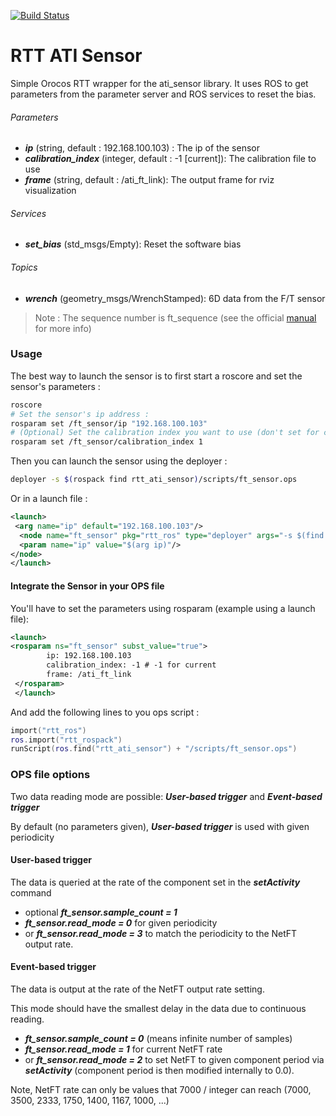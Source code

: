 [![Build Status](https://travis-ci.org/kuka-isir/rtt_ati_sensor.svg?branch=master)](https://travis-ci.org/kuka-isir/rtt_ati_sensor)
# RTT ATI Sensor

Simple Orocos RTT wrapper for the ati_sensor library. It uses ROS to get parameters from the parameter server and ROS services to reset the bias.

###### Parameters
* ***ip*** (string, default : 192.168.100.103) : The ip of the sensor 
* ***calibration_index*** (integer, default : -1 [current]): The calibration file to use 
* ***frame*** (string, default : /ati_ft_link): The output frame for rviz visualization 

###### Services 
* ***set_bias*** (std_msgs/Empty): Reset the software bias 

###### Topics 
* ***wrench*** (geometry_msgs/WrenchStamped): 6D data from the F/T sensor

> Note : The sequence number is ft_sequence (see the official [manual](http://www.ati-ia.com/app_content/documents/9620-05-NET%20FT.pdf) for more info) 

### Usage 

The best way to launch the sensor is to first start a roscore and set the sensor's parameters : 

```bash
roscore
# Set the sensor's ip address : 
rosparam set /ft_sensor/ip "192.168.100.103"
# (Optional) Set the calibration index you want to use (don't set for current calibration)
rosparam set /ft_sensor/calibration_index 1
```
Then you can launch the sensor using the deployer : 
```bash
deployer -s $(rospack find rtt_ati_sensor)/scripts/ft_sensor.ops
```

Or in a launch file : 
```xml
<launch>
 <arg name="ip" default="192.168.100.103"/>
  <node name="ft_sensor" pkg="rtt_ros" type="deployer" args="-s $(find rtt_ati_sensor)/scripts/ft_sensor.ops --" output="screen">
  <param name="ip" value="$(arg ip)"/>
</node>
</launch>
```


#### Integrate the Sensor in your OPS file

You'll have to set the parameters using rosparam (example using a launch file):
```xml
<launch>
<rosparam ns="ft_sensor" subst_value="true">
        ip: 192.168.100.103
        calibration_index: -1 # -1 for current
        frame: /ati_ft_link
 </rosparam>
 </launch>
```
And add the following lines to you ops script : 

```lua
import("rtt_ros")
ros.import("rtt_rospack")
runScript(ros.find("rtt_ati_sensor") + "/scripts/ft_sensor.ops")
```


### OPS file options

Two data reading mode are possible: ***User-based trigger*** and ***Event-based trigger***

By default (no parameters given), ***User-based trigger*** is used with given periodicity

#### User-based trigger

The data is queried at the rate of the component set in the ***setActivity*** command

* optional ***ft_sensor.sample_count = 1***
* ***ft_sensor.read_mode = 0*** for given periodicity 
* or ***ft_sensor.read_mode = 3*** to match the periodicity to the NetFT output rate.
 
#### Event-based trigger

The data is output at the rate of the NetFT output rate setting. 

This mode should have the smallest delay in the data due to continuous reading.

* ***ft_sensor.sample_count = 0*** (means infinite number of samples)
* ***ft_sensor.read_mode = 1*** for current NetFT rate 
* or ***ft_sensor.read_mode = 2*** to set NetFT to given component period via ***setActivity*** (component period is then modified internally to 0.0).

Note, NetFT rate can only be values that 7000 / integer can reach (7000, 3500, 2333, 1750, 1400, 1167, 1000, ...)
